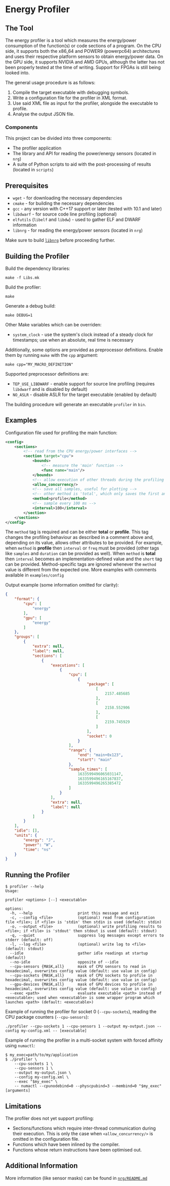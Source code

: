# Energy Profiler

## The Tool

The energy profiler is a tool which measures the energy/power consumption of the
function(s) or code sections of a program.
On the CPU side, it supports both the x86_64 and POWER9 (powerpc64) architectures
and uses their respective platform sensors to obtain energy/power data.
On the GPU side, it supports NVIDIA and AMD GPUs, although the latter has not
been properly tested at the time of writing.
Support for FPGAs is still being looked into.

The general usage procedure is as follows:

1. Compile the target executable with debugging symbols.
2. Write a configuration file for the profiler in XML format.
3. Use said XML file as input for the profiler, alongside the executable to profile.
4. Analyse the output JSON file.

### Components

This project can be divided into three components:

* The profiler application
* The library and API for reading the power/energy sensors (located in `nrg`)
* A suite of Python scripts to aid with the post-processing of results (located in `scripts`)

## Prerequisites

* `wget` - for downloading the necessary dependencies
* `cmake` - for building the necessary dependencies
* `gcc` - any version with C++17 support or later (tested with 10.1 and later)
* `libdwarf` - for source code line profiling (optional)
* `elfutils` (`libelf` and `libdw`) - used to gather ELF and DWARF information
* `libnrg` - for reading the energy/power sensors (located in `nrg`)

Make sure to build [`libnrg`](nrg/README.md) before proceeding further.

## Building the Profiler

Build the dependency libraries:

```shell
make -f Libs.mk
```

Build the profiler:

```shell
make
```

Generate a debug build:

```shell
make DEBUG=1
```

Other Make variables which can be overriden:

* `system_clock` - use the system's clock instead of a steady clock for
  timestamps; use when an absolute, real time is necessary

Additionally, some options are provided as preprocessor definitions.
Enable them by running `make` with the `cpp` argument:

```shell
make cpp="MY_MACRO_DEFINITION"
```

Supported preprocessor definitions are:

* `TEP_USE_LIBDWARF` - enable support for source line profiling
  (requires `libdwarf` and is disabled by default)
* `NO_ASLR` - disable ASLR for the target executable (enabled by default)

The building procedure will generate an executable `profiler` in `bin`.

## Examples

Configuration file used for profiling the main function:

```xml
<config>
    <sections>
        <!-- read from the CPU energy/power interfaces -->
        <section target="cpu">
            <bounds>
                <!-- measure the 'main' function -->
                <func name="main"/>
            </bounds>
            <!-- allow execution of other threads during the profiling -->
            <allow_concurrency/>
            <!-- save all samples, useful for plotting -->
            <!-- other method is 'total', which only saves the first and last samples -->
            <method>profile</method>
            <!-- sample every 100 ms -->
            <interval>100</interval>
        </section>
    </sections>
</config>
```

The `method` tag is required and can be either **total** or
**profile**. This tag changes the profiling behaviour as described in a
comment above and, depending on its value, allows other attributes to be provided.
For example, when `method` is **profile**
then `interval` or `freq` must be provided (other tags like `samples` and
`duration` can be provided as well).
When `method` is **total** then `interval` becomes an implementation-defined value
and the `short` tag can be provided. Method-specific tags are ignored whenever
the `method` value is different from the expected one.
More examples with comments available in `examples/config`

Output example (some information omitted for clarity):

```json
{
    "format": {
        "cpu": [
            "energy"
        ],
        "gpu": [
            "energy"
        ]
    },
    "groups": [
        {
            "extra": null,
            "label": null,
            "sections": [
                {
                    "executions": [
                        {
                            "cpu": [
                                {
                                    "package": [
                                        [
                                            2157.485685
                                        ],
                                        [
                                            2158.552906
                                        ],
                                        [
                                            2159.745929
                                        ]
                                    ],
                                    "socket": 0
                                }
                            ],
                            "range": {
                                "end": "main+0x123",
                                "start": "main"
                            },
                            "sample_times": [
                                1633599496065031147,
                                1633599496165167837,
                                1633599496265385472
                            ]
                        }
                    ],
                    "extra": null,
                    "label": null
                }
            ]
        }
    ],
    "idle": [],
    "units": {
        "energy": "J",
        "power": "W",
        "time": "ns"
    }
}
```

## Running the Profiler

```shell
$ profiler --help
Usage:

profiler <options> [--] <executable>

options:
  -h, --help                    print this message and exit
  -c, --config <file>           (optional) read from configuration file <file>; if <file> is 'stdin' then stdin is used (default: stdin)
  -o, --output <file>           (optional) write profiling results to <file>; if <file> is 'stdout' then stdout is used (default: stdout)
  -q, --quiet                   suppress log messages except errors to stderr (default: off)
  -l, --log <file>              (optional) write log to <file> (default: stdout)
  --idle                        gather idle readings at startup (default)
  --no-idle                     opposite of --idle
  --cpu-sensors {MASK,all}      mask of CPU sensors to read in hexadecimal, overwrites config value (default: use value in config)
  --cpu-sockets {MASK,all}      mask of CPU sockets to profile in hexadecimal, overwrites config value (default: use value in config)
  --gpu-devices {MASK,all}      mask of GPU devices to profile in hexadecimal, overwrites config value (default: use value in config)
  --exec <path>                 evaluate executable <path> instead of <executable>; used when <executable> is some wrapper program which launches <path> (default: <executable>)
```

Example of running the profiler for socket 0 (`--cpu-sockets`),
reading the CPU package counters (`--cpu-sensors`):

```shell
./profiler --cpu-sockets 1 --cpu-sensors 1 --output my-output.json --config my-config.xml -- [executable]
```

Example of running the profiler in a multi-socket system with forced affinity using `numactl`:

```shell
$ my_exec=path/to/my/application
$ ./profiler \
    --cpu-sockets 1 \
    --cpu-sensors 1 \
    --output my-output.json \
    --config my-config.xml \
    --exec "$my_exec" \
    -- numactl --cpunodebind=0 --physcpubind=3 --membind=0 "$my_exec" [arguments]
```

## Limitations

The profiler does not yet support profiling:

* Sections/functions which require inter-thread communication during their execution.
  This is only the case when `<allow_concurrency/>` is omitted in the configuration file.
* Functions which have been inlined by the compiler.
* Functions whose return instructions have been optimised out.

## Additional Information

More information (like sensor masks) can be found in [`nrg/README.md`](nrg/README.md)
